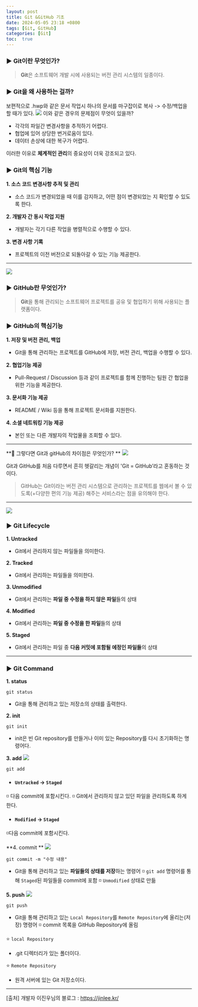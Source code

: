 ```yaml
---
layout: post
title: Git &GitHub 기초
date: 2024-05-05 23:18 +0800
tags: [Git, GitHub]
categories: [Git]
toc:  true
---
```


### ▶ Git이란 무엇인가?
<!--more-->

> **Git**은 소프트웨어 개발 시에 사용되는 버전 관리 시스템의 일종이다.

###  ▶ Git을 왜 사용하는 걸까?

보편적으로 .hwp와 같은 문서 작업시 하나의 문서를 마구잡이로
복사 -> 수정/백업을 할 때가 있다. 
![](https://velog.velcdn.com/images/ukja2/post/609c7f86-e073-44c8-88ae-292626ecf42e/image.png) 
이와 같은 경우의 문제점이 무엇이 있을까?
> 
- 각각의 파일간 변경사항을 추적하기 어렵다.
- 협업에 있어 상당한 번거로움이 있다.
- 데이터 손상에 대한 복구가 어렵다.


이러한 이유로 **체계적인 관리**의 중요성이 더욱 강조되고 있다.


### ▶ Git의 핵심 기능
**1. 소스 코드 변경사항 추적 및 관리**
- 소스 코드가 변경되었을 때 이를 감지하고, 어떤 점이 변경되었는 지 확인할 수 있도록 한다.

**2. 개발자 간 동시 작업 지원**
- 개발자는 각기 다른 작업을 병렬적으로 수행할 수 있다.

**3. 변경 사항 기록**
- 프로젝트의 이전 버전으로 되돌아갈 수 있는 기능 제공한다.

---
![](https://velog.velcdn.com/images/ukja2/post/de06215a-dc16-4786-8397-241b0ae0bcfd/image.png)
### ▶ GitHub란 무엇인가?
> **Git**을 통해 관리되는 소프트웨어 프로젝트를 공유 및 협업하기 위해 사용되는 플랫폼이다.

### ▶ GitHub의 핵심기능
**1. 저장 및 버전 관리, 백업**
- Git을 통해 관리하는 프로젝트를 GitHub에 저장, 버전 관리, 백업을 수행할 수 있다.

**2. 협업기능 제공**
- Pull-Request / Discussion 등과 같이 프로젝트를 함께 진행하는 팀원 간 협업을 위한 기능을 제공한다.

**3. 문서화 기능 제공**
- README / Wiki 등을 통해 프로젝트 문서화를 지원한다.

**4. 소셜 네트워킹 기능 제공**
- 본인 또는 다른 개발자의 작업물을 조회할 수 있다.
---
**💬 그렇다면 Git과 gitHub의 차이점은 무엇인가? **
![](https://velog.velcdn.com/images/ukja2/post/9c83eee8-d736-4593-9a5c-959ebaa3f1a6/image.png)
 
Git과 GitHub를 처음 다루면서 흔히 헷갈리는 개념이 'Git = GitHub’라고 혼동하는 것이다.

>GitHub는 Git이라는 버전 관리 시스템으로 관리하는 프로젝트를 웹에서 볼 수 있도록(+다양한 편의 기능 제공) 해주는 서비스라는 점을 유의해야 한다.

---
![](https://velog.velcdn.com/images/ukja2/post/028a37f9-1188-4bd9-8691-6d9bd09fe83f/image.png)

### ▶ Git Lifecycle
**1. Untracked**
- Git에서 관리하지 않는 파일들을 의미한다.

**2. Tracked**
- Git에서 관리하는 파일들을 의미한다.

**3. Unmodified**
- Git에서 관리하는 **파일 중 수정을 하지 않은 파일**들의 상태

**4. Modified**
- Git에서 관리하는 **파일 중 수정을 한 파일**들의 상태

**5. Staged**
- Git에서 관리하는 파일 중 **다음 커밋에 포함될 에정인 파일들**의 상태

---
### ▶ Git Command
**1. status**
```
git status 
```
- Git을 통해 관리하고 있는 저장소의 상태를 출력한다.

**2. init**
```
git init
```
- init은 빈 Git repository를 만들거나 이미 있는 Repository를 다시 초기화하는 명령어다.

**3. add**
![](https://velog.velcdn.com/images/ukja2/post/ea85234f-a38f-4135-9a39-661b8df21fc9/image.png)
```
git add 
```
- #### `Untracked` -> `Staged`
◽ 다음 commit에 포함시킨다. 
◽ Git에서 관리하지 않고 있던 파일을 관리하도록 하게 한다. 

- #### `Modified` -> `Staged`
◽다음 commit에 포함시킨다.

**4. commit **
![](https://velog.velcdn.com/images/ukja2/post/9b8737cf-bf24-43cb-af54-b0b42d0b7e04/image.png)

```
git commit -m "수정 내용"
```
- Git을 통해 관리하고 있는 **파일들의 상태를 저장**하는 명령어
◽ `git add` 명령어를 통해 `Staged`된 파일들을 commit에 포함
◽ `Unmodified` 상태로 만듦

**5. push**
![](https://velog.velcdn.com/images/ukja2/post/72548710-de3f-4ee8-b698-255bde00fa47/image.png)

```
git push
```

- Git을 통해 관리하고 있는 `Local Repository`를 `Remote Repository`에 올리는(저장) 명령어
◽ commit 목록을 GitHub Repository에 올림

⭐ `local Repository` 
- .git 디렉터리가 있는 폴더이다.

⭐ `Remote Repository`
- 원격 서버에 있는 Git 저장소이다.
---

[출처] 개발자 이진우님의 블로그 : https://jinlee.kr/

